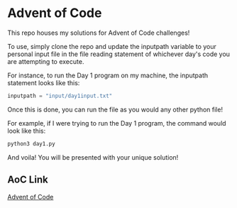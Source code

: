 # Advent of Code
This repo houses my solutions for Advent of Code challenges!

To use, simply clone the repo and update the inputpath variable to your personal input file in the file reading statement of whichever day's code you are attempting to execute.

For instance, to run the Day 1 program on my machine, the inputpath statement looks like this:

``` python
inputpath = "input/day1input.txt"
```

Once this is done, you can run the file as you would any other python file!

For example, if I were trying to run the Day 1 program, the command would look like this:
```bash
python3 day1.py
```

And voila! You will be presented with your unique solution!

## AoC Link
[Advent of Code](https://adventofcode.com/)
